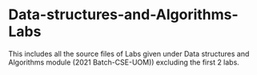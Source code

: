 # Data-structures-and-Algorithms-Labs
This includes all the source files of Labs given under Data structures and Algorithms module (2021 Batch-CSE-UOM)) excluding the first 2 labs.
